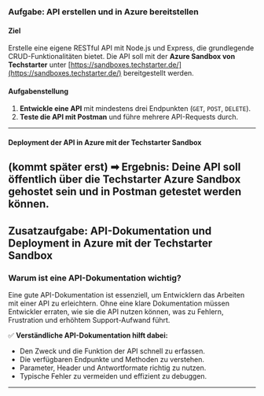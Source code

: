 ### **Aufgabe: API erstellen und in Azure bereitstellen**

#### **Ziel**
Erstelle eine eigene RESTful API mit Node.js und Express, die grundlegende CRUD-Funktionalitäten bietet. Die API soll mit der **Azure Sandbox von Techstarter** unter [https://sandboxes.techstarter.de/](https://sandboxes.techstarter.de/) bereitgestellt werden.

#### **Aufgabenstellung**
1. **Entwickle eine API** mit mindestens drei Endpunkten (`GET`, `POST`, `DELETE`).
2. **Teste die API mit Postman** und führe mehrere API-Requests durch.


---

#### **Deployment der API in Azure mit der Techstarter Sandbox**
(kommt später erst)
➡ **Ergebnis:** Deine API soll öffentlich über die Techstarter Azure Sandbox gehostet sein und in Postman getestet werden können.
---

## **Zusatzaufgabe: API-Dokumentation und Deployment in Azure mit der Techstarter Sandbox**

### **Warum ist eine API-Dokumentation wichtig?**
Eine gute API-Dokumentation ist essenziell, um Entwicklern das Arbeiten mit einer API zu erleichtern. Ohne eine klare Dokumentation müssen Entwickler erraten, wie sie die API nutzen können, was zu Fehlern, Frustration und erhöhtem Support-Aufwand führt.

✅ **Verständliche API-Dokumentation hilft dabei:**
- Den Zweck und die Funktion der API schnell zu erfassen.
- Die verfügbaren Endpunkte und Methoden zu verstehen.
- Parameter, Header und Antwortformate richtig zu nutzen.
- Typische Fehler zu vermeiden und effizient zu debuggen.

---
